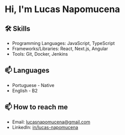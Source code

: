 # Hi, I'm Lucas Napomucena

## 🛠️ Skills

- Programming Languages: JavaScript, TypeScript
- Frameworks/Libraries: React, Next.js, Angular
- Tools: Git, Docker, Jenkins

## 📫 Languages

- Portuguese - Native
- English - B2

## 📫 How to reach me

- Email: [lucasnapomucena@gmail.com](mailto:lucasnapomucena@gmail.com) 
- LinkedIn: [in/lucas-napomucena](https://www.linkedin.com/in/lucas-napomucena/)
